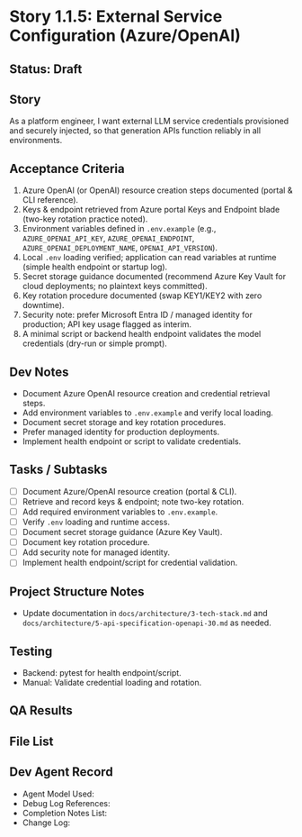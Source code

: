 # Story 1.1.5: External Service Configuration (Azure/OpenAI)

## Status: Draft

## Story
As a platform engineer, I want external LLM service credentials provisioned and securely injected, so that generation APIs function reliably in all environments.

## Acceptance Criteria
1. Azure OpenAI (or OpenAI) resource creation steps documented (portal & CLI reference).
2. Keys & endpoint retrieved from Azure portal Keys and Endpoint blade (two-key rotation practice noted).
3. Environment variables defined in `.env.example` (e.g., `AZURE_OPENAI_API_KEY`, `AZURE_OPENAI_ENDPOINT`, `AZURE_OPENAI_DEPLOYMENT_NAME`, `OPENAI_API_VERSION`).
4. Local `.env` loading verified; application can read variables at runtime (simple health endpoint or startup log).
5. Secret storage guidance documented (recommend Azure Key Vault for cloud deployments; no plaintext keys committed).
6. Key rotation procedure documented (swap KEY1/KEY2 with zero downtime).
7. Security note: prefer Microsoft Entra ID / managed identity for production; API key usage flagged as interim.
8. A minimal script or backend health endpoint validates the model credentials (dry-run or simple prompt).

## Dev Notes
- Document Azure OpenAI resource creation and credential retrieval steps.
- Add environment variables to `.env.example` and verify local loading.
- Document secret storage and key rotation procedures.
- Prefer managed identity for production deployments.
- Implement health endpoint or script to validate credentials.

## Tasks / Subtasks
- [ ] Document Azure/OpenAI resource creation (portal & CLI).
- [ ] Retrieve and record keys & endpoint; note two-key rotation.
- [ ] Add required environment variables to `.env.example`.
- [ ] Verify `.env` loading and runtime access.
- [ ] Document secret storage guidance (Azure Key Vault).
- [ ] Document key rotation procedure.
- [ ] Add security note for managed identity.
- [ ] Implement health endpoint/script for credential validation.

## Project Structure Notes
- Update documentation in `docs/architecture/3-tech-stack.md` and `docs/architecture/5-api-specification-openapi-30.md` as needed.

## Testing
- Backend: pytest for health endpoint/script.
- Manual: Validate credential loading and rotation.

## QA Results

## File List

## Dev Agent Record
- Agent Model Used:
- Debug Log References:
- Completion Notes List:
- Change Log:
